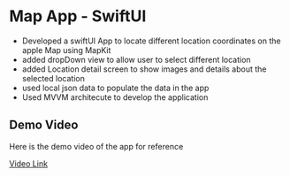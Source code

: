 # Map App - SwiftUI

- Developed a swiftUI App to locate different location coordinates on the apple Map using MapKit
- added dropDown view to allow user to select different location
- added Location detail screen to show images and details about the selected location
- used local json data to populate the data in the app
- Used MVVM architecute to develop the application

## Demo Video


Here is the demo video of the app for reference

[Video Link](https://drive.google.com/file/d/1USg3eNfz0C29slq4BEl16C1xxLSmOiw6/view?usp=sharing)


